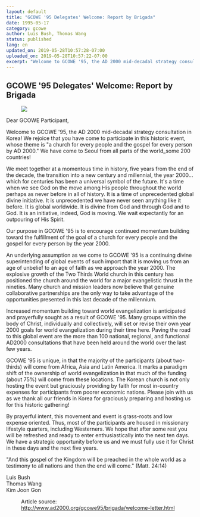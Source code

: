 ```yaml
---
layout: default
title: "GCOWE '95 Delegates' Welcome: Report by Brigada"
date: 1995-05-17
category: gcowe
author: Luis Bush, Thomas Wang
status: published
lang: en
updated_on: 2019-05-28T10:57:28-07:00
uploaded_on: 2019-05-28T10:57:22-07:00
excerpt: "Welcome to GCOWE '95, the AD 2000 mid-decadal strategy consultation in Korea! We rejoice that you have come to participate in this historic event, whose theme is $quot;a church for every people and the gospel for every person by AD 2000.&quot; We have come to Seoul from all parts of the world_some 200 countries! We meet together at a momentous time in history, five years from the end of the decade, the transition into a new century and millennial, the year 2000"
---
```

<article class="document-container" data-publication-date="{{page.date}}" data-uploaded-on="{{page.uploaded_on}}" data-updated-on="{{page.updated_on}}" data-category="{{page.category}}">
<h1>GCOWE '95 Delegates' Welcome: Report by Brigada</h1>

<figure class="pic-left">
  <img src="{{ site.url }}{{ site.baseurl }}/assets/images/gcowe95-logo.gif">
</figure>
<p>Dear GCOWE Participant,</p>

<p>Welcome to GCOWE '95, the AD 2000 mid-decadal strategy consultation in Korea! We rejoice that you have come to participate in this historic event, whose theme is "a church for every people and the gospel for every person by AD 2000." We have come to Seoul from all parts of the world_some 200 countries!</p>

<p>We meet together at a momentous time in history, five years from the end of the decade, the transition into a new century and millennial, the year 2000... which for centuries has been a universal symbol of the future. It's a time when we see God on the move among His people throughout the world perhaps as never before in all of history. It is a time of unprecedented global divine initiative. It is unprecedented we have never seen anything like it before. It is global worldwide. It is divine from God and through God and to God. It is an initiative, indeed, God is moving. We wait expectantly for an outpouring of His Spirit.</p>

<p>Our purpose in GCOWE '95 is to encourage continued momentum building toward the fulfillment of the goal of a church for every people and the gospel for every person by the year 2000.</p>

<p>An underlying assumption as we come to GCOWE '95 is a continuing divine superintending of global events of such import that it is moving us from an age of unbelief to an age of faith as we approach the year 2000. The explosive growth of the Two Thirds World church in this century has positioned the church around the world for a major evangelistic thrust in the nineties. Many church and mission leaders now believe that genuine collaborative partnerships are the only way to take advantage of the opportunities presented in this last decade of the millennium.</p>

<p>Increased momentum building toward world evangelization is anticipated and prayerfully sought as a result of GCOWE '95. Many groups within the body of Christ, individually and collectively, will set or revise their own year 2000 goals for world evangelization during their time here. Paving the road to this global event are the more than 100 national, regional, and functional AD2000 consultations that have been held around the world over the last few years.</p>

<p>GCOWE '95 is unique, in that the majority of the participants (about two-thirds) will come from Africa, Asia and Latin America. It marks a paradigm shift of the ownership of world evangelization in that much of the funding (about 75%) will come from these locations. The Korean church is not only hosting the event but graciously providing by faith for most in-country expenses for participants from poorer economic nations. Please join with us as we thank all our friends in Korea for graciously preparing and hosting us for this historic gathering!</p>

<p>By prayerful intent, this movement and event is grass-roots and low expense oriented. Thus, most of the participants are housed in missionary lifestyle quarters, including Westerners. We hope that after some rest you will be refreshed and ready to enter enthusiastically into the next ten days. We have a strategic opportunity before us and we must fully use it for Christ in these days and the next five years.</p>

<p>"And this gospel of the Kingdom will be preached in the whole world as a testimony to all nations and then the end will come." (Matt. 24:14)</p>

<p>Luis Bush<br>
Thomas Wang<br>
Kim Joon Gon</p>


<figure class="resource-links">
  <p>Article source: <a href="http://www.ad2000.org/gcowe95/brigada/welcome-letter.html">http://www.ad2000.org/gcowe95/brigada/welcome-letter.html</a></p>
</figure>
</article>
